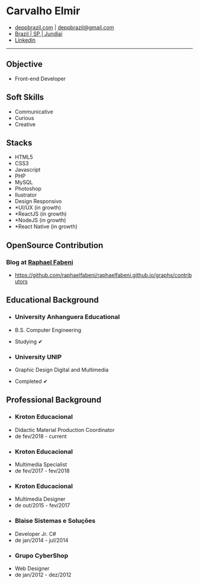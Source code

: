 # Carvalho Elmir #
* [deppbrazil.com](https://www.deppbrazil.com) | deppbrazil@gmail.com 
* [Brazil | SP | Jundiaí](https://www.google.com.br/maps/place/Jundia%C3%AD,+SP/@-23.1896366,-47.1868625,11z/data=!3m1!4b1!4m5!3m4!1s0x94cf24293cc00531:0xf686a1c1163c6bbb!8m2!3d-23.1857076!4d-46.8978057)
* [Linkedin](https://www.linkedin.com/in/deppbrazil/)
___

## Objective ## 
* Front-end Developer

## Soft Skills ##
* Communicative
* Curious
* Creative

## Stacks ##
* HTML5
* CSS3
* Javascript
* PHP
* MySQL
* Photoshop
* Ilustrator
* Design Responsivo
* *UI/UX (in growth)
* *ReactJS (in growth) 
* *NodeJS (in growth)
* *React Native (in growth)

## OpenSource Contribution ##
### Blog at [Raphael Fabeni](https://github.com/raphaelfabeni) ###
* https://github.com/raphaelfabeni/raphaelfabeni.github.io/graphs/contributors

## Educational Background ##
* ### University Anhanguera Educational ###
* B.S. Computer Engineering
* Studying ✔

* ### University UNIP ###
* Graphic Design Digital and Multimedia
* Completed ✔

## Professional Background ##
* ### Kroton Educacional ### 
* Didactic Material Production Coordinator 
* de fev/2018 - current
* ### Kroton Educacional ### 
* Multimedia Specialist
* de fev/2017 - fev/2018
* ### Kroton Educacional ### 
* Multimedia Designer
* de out/2015 - fev/2017
* ### Blaise Sistemas e Soluções 
* Developer Jr. C#
* de jan/2014 - jul/2014
* ### Grupo CyberShop ###
* Web Designer
* de jan/2012 - dez/2012